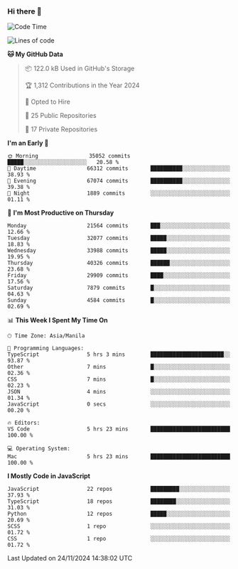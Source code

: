 ### Hi there 👋

<!--START_SECTION:waka-->
![Code Time](http://img.shields.io/badge/Code%20Time-1%2C271%20hrs%2054%20mins-blue)

![Lines of code](https://img.shields.io/badge/From%20Hello%20World%20I%27ve%20Written-67.4%20million%20lines%20of%20code-blue)

**🐱 My GitHub Data** 

> 📦 122.0 kB Used in GitHub's Storage 
 > 
> 🏆 1,312 Contributions in the Year 2024
 > 
> 💼 Opted to Hire
 > 
> 📜 25 Public Repositories 
 > 
> 🔑 17 Private Repositories 
 > 
**I'm an Early 🐤** 

```text
🌞 Morning                35052 commits       █████░░░░░░░░░░░░░░░░░░░░   20.58 % 
🌆 Daytime                66312 commits       ██████████░░░░░░░░░░░░░░░   38.93 % 
🌃 Evening                67074 commits       ██████████░░░░░░░░░░░░░░░   39.38 % 
🌙 Night                  1889 commits        ░░░░░░░░░░░░░░░░░░░░░░░░░   01.11 % 
```
📅 **I'm Most Productive on Thursday** 

```text
Monday                   21564 commits       ███░░░░░░░░░░░░░░░░░░░░░░   12.66 % 
Tuesday                  32077 commits       █████░░░░░░░░░░░░░░░░░░░░   18.83 % 
Wednesday                33988 commits       █████░░░░░░░░░░░░░░░░░░░░   19.95 % 
Thursday                 40326 commits       ██████░░░░░░░░░░░░░░░░░░░   23.68 % 
Friday                   29909 commits       ████░░░░░░░░░░░░░░░░░░░░░   17.56 % 
Saturday                 7879 commits        █░░░░░░░░░░░░░░░░░░░░░░░░   04.63 % 
Sunday                   4584 commits        █░░░░░░░░░░░░░░░░░░░░░░░░   02.69 % 
```


📊 **This Week I Spent My Time On** 

```text
🕑︎ Time Zone: Asia/Manila

💬 Programming Languages: 
TypeScript               5 hrs 3 mins        ███████████████████████░░   93.87 % 
Other                    7 mins              █░░░░░░░░░░░░░░░░░░░░░░░░   02.36 % 
CSS                      7 mins              █░░░░░░░░░░░░░░░░░░░░░░░░   02.23 % 
JSON                     4 mins              ░░░░░░░░░░░░░░░░░░░░░░░░░   01.34 % 
JavaScript               0 secs              ░░░░░░░░░░░░░░░░░░░░░░░░░   00.20 % 

🔥 Editors: 
VS Code                  5 hrs 23 mins       █████████████████████████   100.00 % 

💻 Operating System: 
Mac                      5 hrs 23 mins       █████████████████████████   100.00 % 
```

**I Mostly Code in JavaScript** 

```text
JavaScript               22 repos            █████████░░░░░░░░░░░░░░░░   37.93 % 
TypeScript               18 repos            ████████░░░░░░░░░░░░░░░░░   31.03 % 
Python                   12 repos            █████░░░░░░░░░░░░░░░░░░░░   20.69 % 
SCSS                     1 repo              ░░░░░░░░░░░░░░░░░░░░░░░░░   01.72 % 
CSS                      1 repo              ░░░░░░░░░░░░░░░░░░░░░░░░░   01.72 % 
```




 Last Updated on 24/11/2024 14:38:02 UTC
<!--END_SECTION:waka-->

